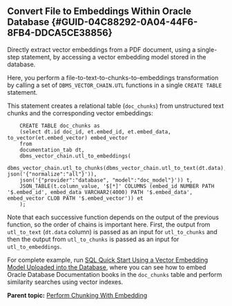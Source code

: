 ## Convert File to Embeddings Within Oracle Database {#GUID-04C88292-0A04-44F6-8FB4-DDCA5CE38856}

Directly extract vector embeddings from a PDF document, using a single-step statement, by accessing a vector embedding model stored in the database.

Here, you perform a file-to-text-to-chunks-to-embeddings transformation by calling a set of `DBMS_VECTOR_CHAIN.UTL` functions in a single `CREATE TABLE` statement. 

This statement creates a relational table (`doc_chunks`) from unstructured text chunks and the corresponding vector embeddings: 
```
    CREATE TABLE doc_chunks as
    (select dt.id doc_id, et.embed_id, et.embed_data, to_vector(et.embed_vector) embed_vector
    from
    documentation_tab dt,
    dbms_vector_chain.utl_to_embeddings(
    dbms_vector_chain.utl_to_chunks(dbms_vector_chain.utl_to_text(dt.data), json('{"normalize":"all"}')),
    json('{"provider":"database", "model":"doc_model"}')) t,
    JSON_TABLE(t.column_value, '$[*]' COLUMNS (embed_id NUMBER PATH '$.embed_id', embed_data VARCHAR2(4000) PATH '$.embed_data', embed_vector CLOB PATH '$.embed_vector')) et
    );
```
    

Note that each successive function depends on the output of the previous function, so the order of chains is important here. First, the output from `utl_to_text` (`dt.data` column) is passed as an input for `utl_to_chunks` and then the output from `utl_to_chunks` is passed as an input for `utl_to_embeddings`. 

For complete example, run [SQL Quick Start Using a Vector Embedding Model Uploaded into the Database](sql-quick-start-using-vector-embedding-model-uploaded-database.md#GUID-403EB84E-3047-4905-844C-BD4A8670B8A4), where you can see how to embed Oracle Database Documentation books in the `doc_chunks` table and perform similarity searches using vector indexes. 

**Parent topic:** [Perform Chunking With Embedding](perform-chunking-embedding.md)
